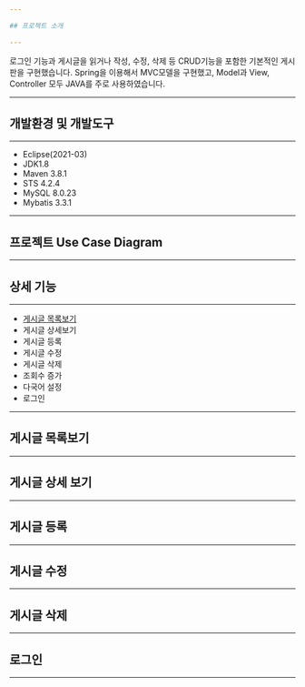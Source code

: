 ```yaml
---

## 프로젝트 소개

---
```


로그인 기능과 게시글을 읽거나 작성, 수정, 삭제 등 CRUD기능을 포함한 기본적인 게시판을 구현했습니다. Spring을 이용해서 MVC모델을 구현했고, Model과 View, Controller 모두 JAVA를 주로 사용하였습니다. 

---

## 개발환경 및 개발도구

---

- Eclipse(2021-03)
- JDK1.8
- Maven 3.8.1
- STS 4.2.4
- MySQL 8.0.23
- Mybatis 3.3.1

---

## 프로젝트 Use Case Diagram

---

## 상세 기능

---

- [게시글 목록보기](#게시글-목록보기)
- 게시글 상세보기
- 게시글 등록
- 게시글 수정
- 게시글 삭제
- 조회수 증가
- 다국어 설정
- 로그인

---

## 게시글 목록보기

---


## 게시글 상세 보기

---

## 게시글 등록

---

## 게시글 수정

---

## 게시글 삭제

---

## 로그인

---

